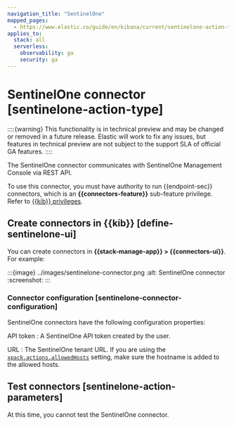 ```yaml
---
navigation_title: "SentinelOne"
mapped_pages:
  - https://www.elastic.co/guide/en/kibana/current/sentinelone-action-type.html
applies_to:
  stack: all
  serverless:
    observability: ga
    security: ga
---
```


# SentinelOne connector [sentinelone-action-type]

::::{warning}
This functionality is in technical preview and may be changed or removed in a future release. Elastic will work to fix any issues, but features in technical preview are not subject to the support SLA of official GA features.
::::

The SentinelOne connector communicates with SentinelOne Management Console via REST API.

To use this connector, you must have authority to run {{endpoint-sec}} connectors, which is an **{{connectors-feature}}** sub-feature privilege. Refer to [{{kib}} privileges](docs-content://deploy-manage/users-roles/cluster-or-deployment-auth/kibana-privileges.md).

## Create connectors in {{kib}} [define-sentinelone-ui]

You can create connectors in **{{stack-manage-app}} > {{connectors-ui}}**. For example:

:::{image} ../images/sentinelone-connector.png
:alt: SentinelOne connector
:screenshot:
:::

### Connector configuration [sentinelone-connector-configuration]

SentinelOne connectors have the following configuration properties:

API token
:   A SentinelOne API token created by the user.

URL
:   The SentinelOne tenant URL. If you are using the [`xpack.actions.allowedHosts`](/reference/configuration-reference/alerting-settings.md#action-settings) setting, make sure the hostname is added to the allowed hosts.

## Test connectors [sentinelone-action-parameters]

At this time, you cannot test the SentinelOne connector.
